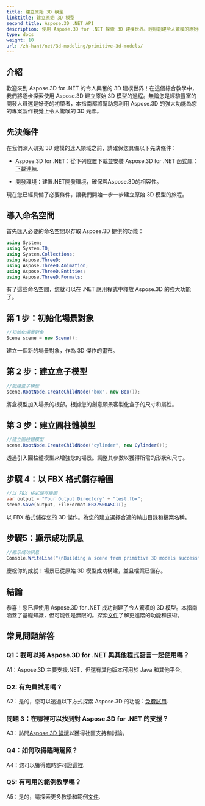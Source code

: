```yaml
---
title: 建立原始 3D 模型
linktitle: 建立原始 3D 模型
second_title: Aspose.3D .NET API
description: 使用 Aspose.3D for .NET 探索 3D 建模世界。輕鬆創建令人驚嘆的原始模型。
type: docs
weight: 10
url: /zh-hant/net/3d-modeling/primitive-3d-models/
---
```

## 介紹

歡迎來到 Aspose.3D for .NET 的令人興奮的 3D 建模世界！在這個綜合教學中，我們將逐步探索使用 Aspose.3D 建立原始 3D 模型的過程。無論您是經驗豐富的開發人員還是好奇的初學者，本指南都將幫助您利用 Aspose.3D 的強大功能為您的專案製作視覺上令人驚嘆的 3D 元素。

## 先決條件

在我們深入研究 3D 建模的迷人領域之前，請確保您具備以下先決條件：

-  Aspose.3D for .NET：從下列位置下載並安裝 Aspose.3D for .NET 函式庫：[下載連結](https://releases.aspose.com/3d/net/).

- 開發環境：建置.NET開發環境，確保與Aspose.3D的相容性。

現在您已經具備了必要條件，讓我們開始一步一步建立原始 3D 模型的旅程。

## 導入命名空間

首先匯入必要的命名空間以存取 Aspose.3D 提供的功能：

```csharp
using System;
using System.IO;
using System.Collections;
using Aspose.ThreeD;
using Aspose.ThreeD.Animation;
using Aspose.ThreeD.Entities;
using Aspose.ThreeD.Formats;
```

有了這些命名空間，您就可以在 .NET 應用程式中釋放 Aspose.3D 的強大功能了。

## 第 1 步：初始化場景對象

```csharp
//初始化場景對象
Scene scene = new Scene();
```

建立一個新的場景對象，作為 3D 傑作的畫布。

## 第 2 步：建立盒子模型

```csharp
//創建盒子模型
scene.RootNode.CreateChildNode("box", new Box());
```

將盒模型加入場景的根部。根據您的創意願景客製化盒子的尺寸和屬性。

## 第 3 步：建立圓柱體模型

```csharp
//建立圓柱體模型
scene.RootNode.CreateChildNode("cylinder", new Cylinder());
```

透過引入圓柱體模型來增強您的場景。調整其參數以獲得所需的形狀和尺寸。

## 步驟 4：以 FBX 格式儲存繪圖

```csharp
//以 FBX 格式儲存繪圖
var output = "Your Output Directory" + "test.fbx";
scene.Save(output, FileFormat.FBX7500ASCII);
```

以 FBX 格式儲存您的 3D 傑作。為您的建立選擇合適的輸出目錄和檔案名稱。

## 步驟5：顯示成功訊息

```csharp
//顯示成功訊息
Console.WriteLine("\nBuilding a scene from primitive 3D models successfully.\nFile saved at " + output);
```

慶祝你的成就！場景已從原始 3D 模型成功構建，並且檔案已儲存。

## 結論

恭喜！您已經使用 Aspose.3D for .NET 成功創建了令人驚嘆的 3D 模型。本指南涵蓋了基礎知識，但可能性是無限的。探索[文件](https://reference.aspose.com/3d/net/)了解更進階的功能和技術。

## 常見問題解答

### Q1：我可以將 Aspose.3D for .NET 與其他程式語言一起使用嗎？

A1：Aspose.3D 主要支援.NET，但還有其他版本可用於 Java 和其他平台。

### Q2: 有免費試用嗎？

 A2：是的，您可以透過以下方式探索 Aspose.3D 的功能：[免費試用](https://releases.aspose.com/).

### 問題 3：在哪裡可以找到對 Aspose.3D for .NET 的支援？

 A3：訪問[Aspose.3D 論壇](https://forum.aspose.com/c/3d/18)以獲得社區支持和討論。

### Q4：如何取得臨時駕照？

 A4：您可以獲得臨時許可證[這裡](https://purchase.aspose.com/temporary-license/).

### Q5: 有可用的範例教學嗎？

 A5：是的，請探索更多教學和範例[文件](https://reference.aspose.com/3d/net/).